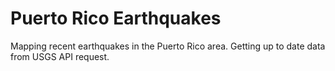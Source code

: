 # Puerto Rico Earthquakes
Mapping recent earthquakes in the Puerto Rico area. Getting up to date data from USGS API request.
